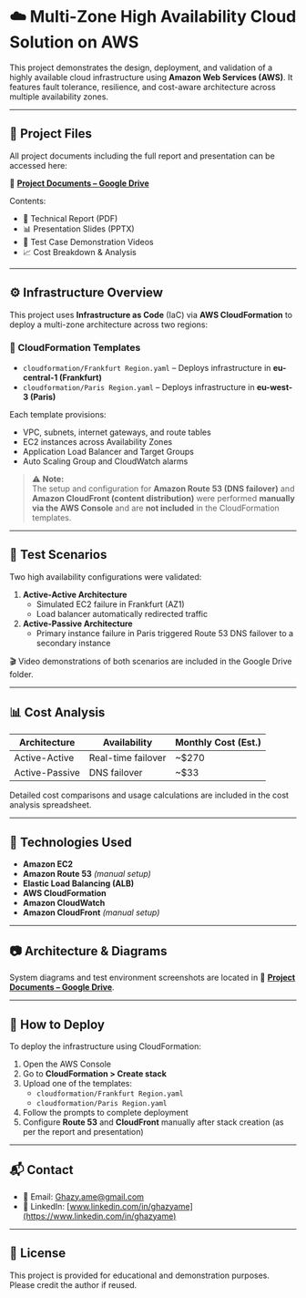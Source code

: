 # ☁️ Multi-Zone High Availability Cloud Solution on AWS

This project demonstrates the design, deployment, and validation of a highly available cloud infrastructure using **Amazon Web Services (AWS)**. It features fault tolerance, resilience, and cost-aware architecture across multiple availability zones.

---

## 📁 Project Files

All project documents including the full report and presentation can be accessed here:

📂 **[Project Documents – Google Drive](https://drive.google.com/drive/folders/1s4RSTehuofoVeQBZXWMzj24U16M1cu-F?usp=drive_link)**

Contents:
- 📝 Technical Report (PDF)
- 📊 Presentation Slides (PPTX)
- 🎥 Test Case Demonstration Videos
- 📈 Cost Breakdown & Analysis

---

## ⚙️ Infrastructure Overview

This project uses **Infrastructure as Code** (IaC) via **AWS CloudFormation** to deploy a multi-zone architecture across two regions:

### 📂 CloudFormation Templates
- `cloudformation/Frankfurt Region.yaml` – Deploys infrastructure in **eu-central-1 (Frankfurt)**
- `cloudformation/Paris Region.yaml` – Deploys infrastructure in **eu-west-3 (Paris)**

Each template provisions:
- VPC, subnets, internet gateways, and route tables
- EC2 instances across Availability Zones
- Application Load Balancer and Target Groups
- Auto Scaling Group and CloudWatch alarms

> ⚠️ **Note:**  
> The setup and configuration for **Amazon Route 53 (DNS failover)** and **Amazon CloudFront (content distribution)** were performed **manually via the AWS Console** and are **not included** in the CloudFormation templates.

---

## 🧪 Test Scenarios

Two high availability configurations were validated:

1. **Active-Active Architecture**
   - Simulated EC2 failure in Frankfurt (AZ1)
   - Load balancer automatically redirected traffic
2. **Active-Passive Architecture**
   - Primary instance failure in Paris triggered Route 53 DNS failover to a secondary instance

🎬 Video demonstrations of both scenarios are included in the Google Drive folder.

---

## 📊 Cost Analysis

| Architecture     | Availability        | Monthly Cost (Est.) |
|------------------|---------------------|----------------------|
| Active-Active    | Real-time failover  | ~$270                |
| Active-Passive   | DNS failover        | ~$33                 |

Detailed cost comparisons and usage calculations are included in the cost analysis spreadsheet.

---

## 🧰 Technologies Used

- **Amazon EC2**
- **Amazon Route 53** *(manual setup)*
- **Elastic Load Balancing (ALB)**
- **AWS CloudFormation**
- **Amazon CloudWatch**
- **Amazon CloudFront** *(manual setup)*

---

## 📷 Architecture & Diagrams

System diagrams and test environment screenshots are located in 📂 **[Project Documents – Google Drive](https://drive.google.com/drive/folders/1s4RSTehuofoVeQBZXWMzj24U16M1cu-F?usp=drive_link)**.

---

## 🏁 How to Deploy

To deploy the infrastructure using CloudFormation:

1. Open the AWS Console
2. Go to **CloudFormation > Create stack**
3. Upload one of the templates:
   - `cloudformation/Frankfurt Region.yaml`
   - `cloudformation/Paris Region.yaml`
4. Follow the prompts to complete deployment
5. Configure **Route 53** and **CloudFront** manually after stack creation (as per the report and presentation)

---

## 📬 Contact

- 📧 Email: [Ghazy.ame@gmail.com](mailto:Ghazy.ame@gmail.com)  
- 💼 LinkedIn: [www.linkedin.com/in/ghazyame](https://www.linkedin.com/in/ghazyame)

---

## 📜 License

This project is provided for educational and demonstration purposes. Please credit the author if reused.
